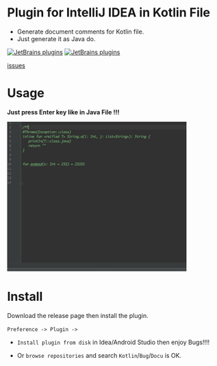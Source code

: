 # Plugin for IntelliJ IDEA in Kotlin File

- Generate document comments for Kotlin file.
- Just generate it as Java do.

[![JetBrains plugins](https://img.shields.io/jetbrains/plugin/v/9781-bugkotlindocument.svg?style=flat-square)](https://plugins.jetbrains.com/plugin/9781-bugkotlindocument)
[![JetBrains plugins](https://img.shields.io/jetbrains/plugin/d/9781-bugkotlindocument.svg?style=flat-square)](https://plugins.jetbrains.com/plugin/9781-bugkotlindocument)

[issues](https://github.com/zxj5470/BugKotlinDocument/issues)

# Usage 

**Just press Enter key like in Java File !!!**

![gif](images/pic01.gif) 

# Install
Download the release page then install the plugin.

`Preference -> Plugin ->`

- `Install plugin from disk` in Idea/Android Studio
then enjoy Bugs!!!!

- Or `browse repositories` and search `Kotlin`/`Bug`/`Docu` is OK.